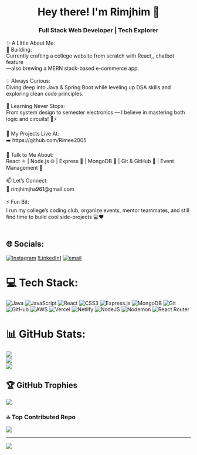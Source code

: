 <h1 align="center">Hey there! I'm Rimjhim 👋</h1>
<h3 align="center">Full Stack Web Developer | Tech Explorer</h3>
✨ A Little About Me:<br>🚀 Building:<br>Currently crafting a college website from scratch with React,, chatbot feature <br>—also brewing a MERN stack-based e-commerce app.<br><br>💡 Always Curious:<br>Diving deep into Java & Spring Boot while leveling up DSA skills and exploring clean code principles.<br><br>🌱 Learning Never Stops:<br>From system design to semester electronics — I believe in mastering both logic and circuits! 🧠⚡<br><br>📂 My Projects Live At:<br>➡️ https://github.com/Rimee2005<br><br>💬 Talk to Me About:<br>React ⚛️ | Node.js 🌐 | Express 🚀 | MongoDB 🍃 | Git & GitHub 🤝 | Event Management 🎤<br><br>📫 Let’s Connect:<br>📧 rimjhimjha961@gmail.com<br><br>⚡ Fun Bit:<br>I run my college’s coding club, organize events, mentor teammates, and still find time to build cool side-projects 💻❤️<br><br>


## 🌐 Socials:
[![Instagram](https://img.shields.io/badge/Instagram-%23E4405F.svg?logo=Instagram&logoColor=white)](https://instagram.com/rimjhimjha___) [!LinkedIn](https://img.shields.io/badge/LinkedIn-%230077B5.svg?logo=linkedin&logoColor=white)] [![email](https://img.shields.io/badge/Email-D14836?logo=gmail&logoColor=white)](mailto:rimjhimjha961@gmail.com) 

# 💻 Tech Stack:
![Java](https://img.shields.io/badge/java-%23ED8B00.svg?style=for-the-badge&logo=openjdk&logoColor=white) ![JavaScript](https://img.shields.io/badge/javascript-%23323330.svg?style=for-the-badge&logo=javascript&logoColor=%23F7DF1E) ![React](https://img.shields.io/badge/react-%2320232a.svg?style=for-the-badge&logo=react&logoColor=%2361DAFB) ![CSS3](https://img.shields.io/badge/css3-%231572B6.svg?style=for-the-badge&logo=css3&logoColor=white) ![Express.js](https://img.shields.io/badge/express.js-%23404d59.svg?style=for-the-badge&logo=express&logoColor=%2361DAFB) ![MongoDB](https://img.shields.io/badge/MongoDB-%234ea94b.svg?style=for-the-badge&logo=mongodb&logoColor=white) ![Git](https://img.shields.io/badge/git-%23F05033.svg?style=for-the-badge&logo=git&logoColor=white) ![GitHub](https://img.shields.io/badge/github-%23121011.svg?style=for-the-badge&logo=github&logoColor=white) ![AWS](https://img.shields.io/badge/AWS-%23FF9900.svg?style=for-the-badge&logo=amazon-aws&logoColor=white) ![Vercel](https://img.shields.io/badge/vercel-%23000000.svg?style=for-the-badge&logo=vercel&logoColor=white) ![Netlify](https://img.shields.io/badge/netlify-%23000000.svg?style=for-the-badge&logo=netlify&logoColor=#00C7B7) ![NodeJS](https://img.shields.io/badge/node.js-6DA55F?style=for-the-badge&logo=node.js&logoColor=white) ![Nodemon](https://img.shields.io/badge/NODEMON-%23323330.svg?style=for-the-badge&logo=nodemon&logoColor=%BBDEAD) ![React Router](https://img.shields.io/badge/React_Router-CA4245?style=for-the-badge&logo=react-router&logoColor=white)
# 📊 GitHub Stats:
![](https://github-readme-stats.vercel.app/api?username=Rimee2005&theme=dark&hide_border=false&include_all_commits=true&count_private=true)<br/>
![](https://nirzak-streak-stats.vercel.app/?user=Rimee2005&theme=dark&hide_border=false)<br/>
![](https://github-readme-stats.vercel.app/api/top-langs/?username=Rimee2005&theme=dark&hide_border=false&include_all_commits=true&count_private=true&layout=compact)

## 🏆 GitHub Trophies
![](https://github-profile-trophy.vercel.app/?username=Rimee2005&theme=radical&no-frame=false&no-bg=false&margin-w=4)

### 🔝 Top Contributed Repo
![](https://github-contributor-stats.vercel.app/api?username=Rimee2005&limit=5&theme=dark&combine_all_yearly_contributions=true)

---
[![](https://visitcount.itsvg.in/api?id=Rimee2005&icon=0&color=0)](https://visitcount.itsvg.in)

<!-- Proudly created with GPRM ( https://gprm.itsvg.in ) -->
